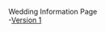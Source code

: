 Wedding Information Page 
<br>
-[Version 1](https://peter-ixd-belfast.github.io/wedding/victoriaanddiarmuidwedding.html)
